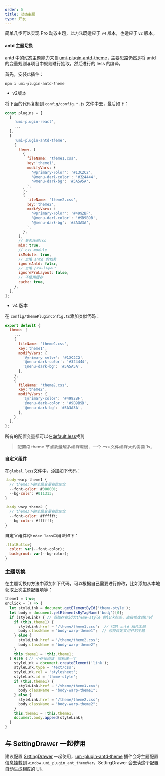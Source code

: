 ```yaml
---
order: 5
title: 动态主题
type: 开发
---
```


简单几步可以实现 Pro 动态主题，此方法既适应于 `v4` 版本，也适应于 `v2` 版本。

#### antd 主题切换

antd 中的动态主题能力来自 [umi-plugin-antd-theme](https://github.com/chenshuai2144/umi-plugin-antd-theme)，主要思路仍然是将 antd 的变量规则与项目中规则进行抽取，然后进行的 less 的编译。

首先，安装此插件：

```
npm i umi-plugin-antd-theme
```

* v2版本

将下面的代码复制到 `config/config.*.js` 文件中去，最后如下：

```js
const plugins = [
  [
    'umi-plugin-react',
    ...
  ],
  [
    'umi-plugin-antd-theme',
    {
      theme: [
        {
          fileName: 'theme1.css',
          key:'theme1',
          modifyVars: {
            '@primary-color': '#13C2C2',
            '@menu-dark-color': '#324444',
            '@menu-dark-bg': '#5A5A5A',
          },
        },
        {
          fileName: 'theme2.css',
          key:'theme2',
          modifyVars: {
            '@primary-color': '#4992BF',
            '@menu-dark-color': '#9B9B9B',
            '@menu-dark-bg': '#3A3A3A',
          },
        },
      ],
      // 是否压缩css
      min: true,
      // css module
      isModule: true,
      // 忽略 antd 的依赖
      ignoreAntd: false,
      // 忽略 pro-layout
      ignoreProLayout: false,
      // 不使用缓存
      cache: true,
    },
  ],
];
```
* v4 版本

在 `config/themePluginConfig.ts`添加类似代码：

```js
export default {
  theme: [
    ...
    {
      fileName: 'theme1.css',
      key:'theme1',
      modifyVars: {
        '@primary-color': '#13C2C2',
        '@menu-dark-color': '#324444',
        '@menu-dark-bg': '#5A5A5A',
      },
    },
    {
      fileName: 'theme2.css',
      key:'theme2',
      modifyVars: {
        '@primary-color': '#4992BF',
        '@menu-dark-color': '#9B9B9B',
        '@menu-dark-bg': '#3A3A3A',
      },
    },
  ],
};
```
所有的配置变量都可以在[default.less](https://github.com/ant-design/ant-design/blob/master/components/style/themes/default.less)找到

> 配置的 theme 节点数量越多编译越慢，一个 css 文件编译大约需要 1s。

#### 自定义组件

在`global.less`文件中，添加如下代码：
```js
.body-warp-theme1 {
  // theme1下的全局变量在此定义
  --font-color: #000000;
  --bg-color: #011313;
}

.body-warp-theme2 {
  // theme2下的全局变量在此定义
  --font-color: #ffffff;
  --bg-color: #ffffff;
}
```
自定义组件的`index.less`中用法如下：
```js
.flatButton{
  color: var(--font-color);
  backgroud: var(--bg-color);
}
```

### 主题切换
在主题切换的方法中添加如下代码，可以根据自己需要进行修改，比如添加从本地获取上次主题配置项等：
```js
theme1 = true;
onClick = () => {
  let styleLink = document.getElementById('theme-style');
  let body = document.getElementsByTagName('body')[0];
  if (styleLink) { // 假如存在id为theme-style 的link标签，直接修改其href
    if (this.theme1) {
      styleLink.href = '/theme/theme1.css';  // 切换 antd 组件主题
      body.className = "body-warp-theme1";  // 切换自定义组件的主题
    } else {
      styleLink.href = '/theme/theme2.css';
      body.className = "body-warp-theme2";
    }
    this.theme1 = !this.theme1;
  } else { // 不存在的话，则新建一个
    styleLink = document.createElement('link');
    styleLink.type = 'text/css';
    styleLink.rel = 'stylesheet';
    styleLink.id = 'theme-style';
    if (this.theme1) {
      styleLink.href = '/theme/theme1.css';
      body.className = "body-warp-theme1";
    } else {
      styleLink.href = '/theme/theme2.css';
      body.className = "body-warp-theme2";
    }
    this.theme1 = !this.theme1;
    document.body.append(styleLink);
  }
}
```

## 与 SettingDrawer 一起使用

建议配置 [SettingDrawer](https://github.com/ant-design/ant-design-pro-layout#settingdrawer) 一起使用，[umi-plugin-antd-theme](https://github.com/chenshuai2144/umi-plugin-antd-theme) 插件会将主题配置信息挂载到 `window.umi_plugin_ant_themeVar`，SettingDrawer 会去读这个配置自动生成相应的 UI。
